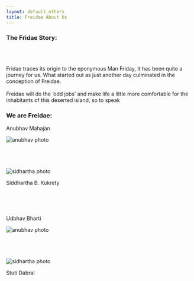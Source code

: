 ```yaml
---
layout: default_others
title: Freidae About Us
---
```

<div class="col-md-6">
    <h3 id="about-hdr"><b>The Fridae Story:</b></h3>
    <br><br>
    <p id="about-cont-1">Fridae traces its origin to the eponymous Man Friday,  It has been quite a journey for us. What started out as just another day culminated in the conception of Freidae.<br><br>Freidae will do the ‘odd jobs’ and make life a little more comfortable for the inhabitants of this deserted island, so to speak</p>
</div>
<div class="col-md-6">
    <h3 id="about-hdr"><b>We are Freidae: </b></h3>
    <div class="abt-inr-div">
        <p class="pull-left" id="about-ppl-1">Anubhav Mahajan</p>
        <img class="pull-right about-ppl-ph" alt="anubhav photo" src="/freidae/data/img/about_us/anu_photo.png">
    </div>
        <br><br><br><br>
    <div class="abt-inr-div">
        <img style="margin-top: 0px;" class="pull-left about-ppl-ph" alt="sidhartha photo" src="/freidae/data/img/about_us/sid_photo.png">
        <p class="pull-right" id="about-ppl-2">Siddhartha B. Kukrety</p>
    </div>
    <br><br><br>
    <div class="abt-inr-div">
        <p class="pull-left" id="about-ppl-1">Udbhav Bharti</p>
        <img class="pull-right about-ppl-ph" alt="anubhav photo" src="/freidae/data/img/about_us/circ.png">
    </div>
        <br><br><br><br>
    <div class="abt-inr-div">
        <img style="margin-top: 0px;" class="pull-left about-ppl-ph" alt="sidhartha photo" src="/freidae/data/img/about_us/circ.png">
        <p class="pull-right" id="about-ppl-2">Stuti Dabral</p>
    </div>
    <br><br><br>
</div>
<br><br>